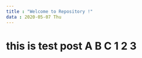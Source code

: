 ```yaml
---
title : "Welcome to Repository !"
data : 2020-05-07 Thu
---
```


this is test post
A
B
C
1 2 3
===================
